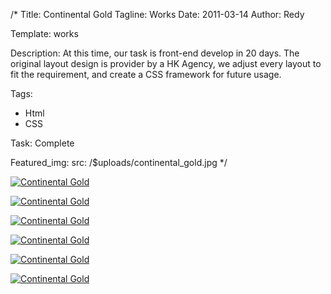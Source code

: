 /*
Title: Continental Gold
Tagline: Works
Date: 2011-03-14
Author: Redy

Template: works

Description: At this time, our task is front-end develop in 20 days. The original layout design is provider by a HK Agency, we adjust every layout to fit the requirement, and create a CSS framework for future usage.

Tags:
- Html
- CSS

Task: Complete

Featured_img:
  src: /$uploads/continental_gold.jpg
*/

<p>
  <a class="lightbox-gallery" href="/$uploads/continental_gold_1.jpg">
    <img src="/$uploads/continental_gold_1.jpg" alt="Continental Gold" />
  </a>
</p>

<p>
  <a class="lightbox-gallery" href="/$uploads/continental_gold_2.jpg" >
    <img src="/$uploads/continental_gold_2.jpg" alt="Continental Gold" />
  </a>
</p>

<p>
  <a href="/$uploads/continental_gold_3.jpg">
    <img src="/$uploads/continental_gold_3.jpg" alt="Continental Gold" />
  </a>
</p>

<p>
  <a href="/$uploads/continental_gold_4.jpg">
    <img src="/$uploads/continental_gold_4.jpg" alt="Continental Gold" />
  </a>
</p>

<p>
  <a href="/$uploads/continental_gold_5.jpg">
    <img src="/$uploads/works/continental_gold/continental_gold_5.jpg" alt="Continental Gold" />
  </a>
</p>

<p>
  <a href="/$uploads/continental_gold_6.jpg">
    <img src="/$uploads/continental_gold_6_s.jpg" alt="Continental Gold" />
  </a>
</p>